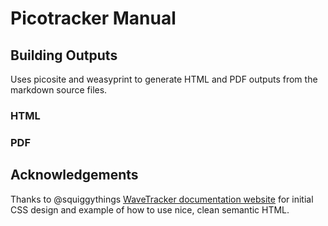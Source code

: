 # Picotracker Manual

## Building Outputs

Uses picosite and weasyprint to generate HTML and PDF outputs from the markdown source files.

### HTML

### PDF

## Acknowledgements

Thanks to @squiggythings [WaveTracker documentation website](https://github.com/squiggythings/wavetracker-site) for initial CSS design and example of how to use nice, clean semantic HTML.

